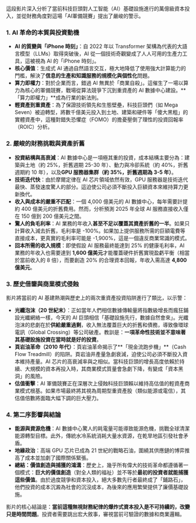 這段影片深入分析了當前科技巨頭對人工智能（AI）基礎設施進行的萬億級資本投入，並從財務角度對這場「AI軍備競賽」提出了嚴峻的警示。

### 1. AI 革命的本質與投資動機

*   **AI 的質變與「iPhone 時刻」**：自 2022 年以 Transformer 架構為代表的大語言模型（LLMs）取得突破後，AI 從一個技術奇觀變成了人人可用的生產力工具，這被視為 AI 的「iPhone 時刻」。
*   **核心價值**：生成式 AI 通過自然語言交互，極大地降低了使用強大計算能力的門檻，解決了**信息的生產和知識服務的規模化與個性化**問題。
*   **算力即權力**：對於企業而言，錯過 AI 無異於「商業自殺」。這催生了一場以算力為核心的軍備競賽，戰場從算法競爭下沉到重資產的 AI 數據中心建設。**「算力即權力」**成為行業的新法則。
*   **輕資產到重資產**：為了保證技術領先和生態壁壘，科技巨頭們（如 Mega Seven）被迫轉型，將數千億美元投入到土地、建築和硬件等「傻大黑粗」的實體資產中，這種對錯失恐懼症（FOMO）的擔憂壓倒了理性的投資回報率（ROIC）分析。

### 2. 嚴峻的財務挑戰與資產折舊

*   **投資結構與高衰減**：AI 數據中心是一項極其重的投資，成本結構主要分為：建築與土地（約 25%，折舊週期 25-30 年）、動力與冷卻系統（約 40%，折舊週期約 10 年），以及**GPU 服務器集群（約 35%，折舊週期為 3-5 年）**。
*   **技術迭代快**：由於摩爾定律在 AI 芯片領域依然有效，GPU 服務器是技術迭代最快、蒸發速度驚人的部分。這迫使公司必須不斷投入巨額資本來維持算力更新換代。
*   **收入與成本的嚴重不匹配**：一個 4,000 億美元的 AI 數據中心，每年需要計提約 400 億美元的折舊費用。然而，分析預測 2025 年全球 AI 服務直接收入僅在 150 億到 200 億美元之間。
*   **驚人的負毛利率**：AI 業務的年收入**甚至不足以覆蓋其資產折舊的一半**。如果只計算收入減去折舊，毛利率是 -100%。如果加上提供服務所需的巨額電費等直接成本，更真實的毛利率可能是 -1,900%，這是一個違反商業常識的模式。
*   **回本所需的收入規模**：即使假設 AI 服務最終能達到 25% 的健康毛利率，AI 業務的年收入也需要達到 **1,600 億美元**才能覆蓋硬件折舊實現盈虧平衡（相當於當前收入的 8 倍），而要創造 20% 的合理資本回報，年收入需高達 **4,800 億美元**。

### 3. 歷史借鑒與商業模式侵蝕

影片將當前的 AI 基建熱潮與歷史上的兩次重資產投資陷阱進行了類比，以示警：

*   **光纖泡沫（20 世紀末）**：正如當年人們相信數據傳輸量將指數級增長而瘋狂鋪設光纖網絡一樣，今天的 AI 巨頭相信「基礎設施先行，數據自然會來」。光纖泡沫的悲劇在於**供給嚴重過剩**，收入無法覆蓋巨大的折舊和債務，導致像環球電訊（Global Crossing）等公司破產。教訓是：**一項革命性技術並不意味著其基礎設施投資在當時就是好的投資**。
*   **頁岩油革命（2010 年代）**：頁岩油革命揭示了**「現金流跑步機」**（Cash Flow Treadmill）的陷阱。頁岩油井產量急劇衰減，迫使公司必須不斷投入資本維持產量。AI 芯片的高衰減率與之相似。當科技巨頭的增長高度依賴於持續、大規模的資本再投入時，其商業模式質量會急劇下降，有變成「資本黑洞」的風險。
*   **估值衝擊**：AI 軍備競賽正在深層次上侵蝕科技巨頭賴以維持高估值的輕資產商業模式根基。如果市場最終將其視為周期型重資產股（類似能源或電信），其估值倍數將面臨大幅下調的巨大壓力。

### 4. 第二序影響與結論

*   **能源與資源危機**：AI 數據中心驚人的耗電量可能導致能源危機，挑戰全球清潔能源轉型目標。此外，傳統水冷系統消耗大量水資源，在乾旱地區引發社會矛盾。
*   **地緣政治**：高端 GPU 芯片已成為 21 世紀的戰略石油，圍繞其供應鏈的博弈推高了成本並加劇了國際關係緊張。
*   **總結：價值創造與捕獲的鴻溝**：歷史上，幾乎所有偉大的技術革命都遵循著一個模式：**巨大的價值創造**（對全人類的福祉）並不等於**最初的投資者就能捕獲這些價值**。由於過度競爭和資本投入，絕大多數先行者最終成了「鋪路石」，他們投資的成本沉澱為社會的沉沒成本，為後來的應用繁榮提供了廉價基礎設施。

影片的核心結論是：**當前這種無視財務紀律的爆炸式資本投入是不可持續的，改變只是時間問題**。投資者需要跳出宏大敘事，審視當前可驗證的數據和商業邏輯。
